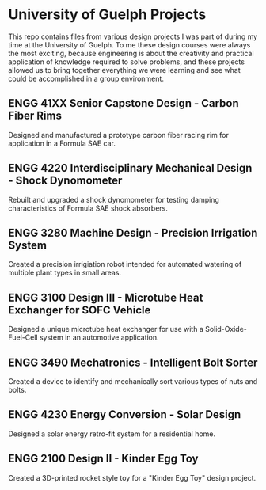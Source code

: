 # University of Guelph Projects
This repo contains files from various design projects I was part of during my time at the University of Guelph. To me these design courses were always the most exciting, because engineering is about the creativity and practical application of knowledge required to solve problems, and these projects allowed us to bring together everything we were learning and see what could be accomplished in a group environment.

## ENGG 41XX Senior Capstone Design - Carbon Fiber Rims
Designed and manufactured a prototype carbon fiber racing rim for application in a Formula SAE car.

## ENGG 4220 Interdisciplinary Mechanical Design - Shock Dynomometer
Rebuilt and upgraded a shock dynomometer for testing damping characteristics of Formula SAE shock absorbers.

## ENGG 3280 Machine Design - Precision Irrigation System
Created a precision irrigiation robot intended for automated watering of multiple plant types in small areas.

## ENGG 3100 Design III - Microtube Heat Exchanger for SOFC Vehicle
Designed a unique microtube heat exchanger for use with a Solid-Oxide-Fuel-Cell system in an automotive application.

## ENGG 3490 Mechatronics - Intelligent Bolt Sorter
Created a device to identify and mechanically sort various types of nuts and bolts.

## ENGG 4230 Energy Conversion - Solar Design
Designed a solar energy retro-fit system for a residential home.

## ENGG 2100 Design II - Kinder Egg Toy
Created a 3D-printed rocket style toy for a "Kinder Egg Toy" design project.

